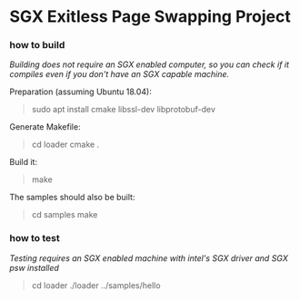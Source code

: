 # SGX Exitless Page Swapping Project

### how to build
*Building does not require an SGX enabled computer, so you can check if it compiles even if you don't have an SGX capable machine.*

Preparation (assuming Ubuntu 18.04):

> sudo apt install cmake libssl-dev libprotobuf-dev 

Generate Makefile:
> cd loader
> cmake .

Build it:
> make

The samples should also be built:
> cd samples
> make

### how to test
*Testing requires an SGX enabled machine with intel's SGX driver and SGX psw installed*
> cd loader
> ./loader ../samples/hello

